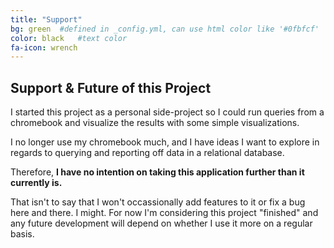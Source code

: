 ```yaml
---
title: "Support"
bg: green  #defined in _config.yml, can use html color like '#0fbfcf'
color: black   #text color
fa-icon: wrench
---
```


## Support & Future of this Project

I started this project as a personal side-project so I could run queries from a chromebook and visualize the results with some simple visualizations. 

I no longer use my chromebook much, and I have ideas I want to explore in regards to querying and reporting off data in a relational database. 

Therefore, **I have no intention on taking this application further than it currently is.** 

That isn't to say that I won't occassionally add features to it or fix a bug here and there. I might. For now I'm considering this project "finished" and any future development will depend on whether I use it more on a regular basis.